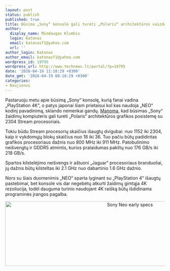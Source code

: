 ```yaml
---
layout: post
status: publish
published: true
title: Būsima „Sony“ konsolė gali turėti „Polaris“ architektūros vaizdo posistemę
author:
  display_name: Mindaugas Klumbis
  login: Katonas
  email: katonasf1@yahoo.com
  url: ''
author_login: Katonas
author_email: katonasf1@yahoo.com
wordpress_id: 19795
wordpress_url: http://www.technews.lt/portal/?p=19795
date: '2016-04-19 11:18:29 +0300'
date_gmt: '2016-04-19 08:18:29 +0300'
categories:
- Naujienos
---
```

<p>Pastaruoju metu apie būsimą „Sony“ konsolę, kurią fanai vadina „PlayStation 4K“, o patys japonai šiam prietaisui kol kas naudoja „NEO“ kodinį pavadinimą, sklando nemenkai gandų. <a href="http://www.giantbomb.com/articles/sources-the-upgraded-playstation-4-is-codenamed-ne/1100-5437/" target="_blank">Manoma</a>, kad būsimas „Sony“ žaidimų kompiuteris gali turėti „Polaris“ architektūros grafikos posistemę su 2304 Stream procesoriais.</p>
<p>Tokiu būdu Stream procesorių skaičius išaugtų dvigubai: nuo 1152 iki 2304, kaip ir vykdomųjų blokų skaičius nuo 18 iki 36. Tuo pačiu būtų padidintas grafikos procesoriaus dažnis nuo 800 MHz iki 911 MHz. Patobulinimo neišvengtų ir GDDR5 atmintis, kurios pralaidumas pakiltų nuo 176 GB/s iki 218 GB/s.</p>
<p>Spartos kilstelėjimo neišvengs ir aštuoni „Jaguar“ procesoriaus branduoliai, jų dažnis būtų kilsteltas iki 2.1 GHz nuo dabartinio 1.6 GHz dažnio.</p>
<p>Nors su šiais duomenimis „NEO“ sparta lyginant su „PlayStation 4“ išaugtų pastebimai, bet konsolė vis dar negebėtų atkurti žaidimų gimtąja 4K rezoliucija, todėl dauguma turinio naudojant 4K raišką būtų išdidinama programinės įrangos pagalba.</p>
<p style="text-align: center;"><a href="http://www.technews.lt/portal/wp-content/uploads/2016/04/Sony-Neo-early-specs.jpg"><img class="alignnone wp-image-19796 size-full" src="http://www.technews.lt/portal/wp-content/uploads/2016/04/Sony-Neo-early-specs.jpg" alt="Sony Neo early specs" width="772" height="204" /></a></p>
